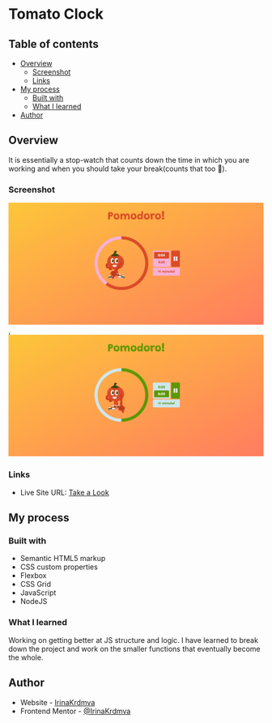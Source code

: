 # Tomato Clock

## Table of contents

- [Overview](#overview)
  - [Screenshot](#screenshot)
  - [Links](#links)
- [My process](#my-process)
  - [Built with](#built-with)
  - [What I learned](#what-i-learned)
- [Author](#author)

## Overview

It is essentially a stop-watch that counts down the time in which you are working and when you should take your break(counts that too 🤣).

### Screenshot

![Screenshot Work](./images/PomodoroWork.png), ![Screenshot Break](./images/PomodoroBreak.png)

### Links

- Live Site URL: [Take a Look](https://irinakrdmva.github.io/Tomato-Clock/)

## My process

### Built with

- Semantic HTML5 markup
- CSS custom properties
- Flexbox
- CSS Grid
- JavaScript
- NodeJS

### What I learned

Working on getting better at JS structure and logic. I have learned to break down the project and work on the smaller functions that eventually become the whole.

## Author

- Website - [IrinaKrdmva](https://irinakrdmva.pt)
- Frontend Mentor - [@IrinaKrdmva](https://www.frontendmentor.io/profile/IrinaKrdmva)
